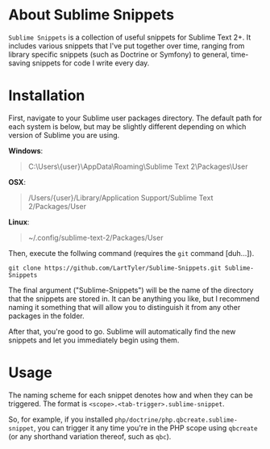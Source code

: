 # About Sublime Snippets
`Sublime Snippets` is a collection of useful snippets for Sublime Text 2+. It includes various snippets that I've put
together over time, ranging from library specific snippets (such as Doctrine or Symfony) to general, time-saving snippets
for code I write every day.

# Installation
First, navigate to your Sublime user packages directory. The default path for each system is below, but may be slightly
different depending on which version of Sublime you are using.

**Windows**:
>  C:\Users\\{user}\AppData\Roaming\Sublime Text 2\Packages\User

**OSX**:
> /Users/{user}/Library/Application Support/Sublime Text 2/Packages/User

**Linux**:
> ~/.config/sublime-text-2/Packages/User

Then, execute the follwing command (requires the `git` command [duh...]).

```
git clone https://github.com/LartTyler/Sublime-Snippets.git Sublime-Snippets
```

The final argument ("Sublime-Snippets") will be the name of the directory that the snippets are stored in. It can be
anything you like, but I recommend naming it something that will allow you to distinguish it from any other packages
in the folder.

After that, you're good to go. Sublime will automatically find the new snippets and let you immediately begin using them.

# Usage
The naming scheme for each snippet denotes how and when they can be triggered. The format is
`<scope>.<tab-trigger>.sublime-snippet`.

So, for example, if you installed `php/doctrine/php.qbcreate.sublime-snippet`, you can trigger it any time you're in the
PHP scope using `qbcreate` (or any shorthand variation thereof, such as `qbc`).
